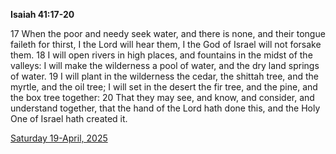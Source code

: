 **Isaiah 41:17-20**

17 When the poor and needy seek water, and there is none, and their tongue faileth for thirst, I the Lord will hear them, I the God of Israel will not forsake them. 18 I will open rivers in high places, and fountains in the midst of the valleys: I will make the wilderness a pool of water, and the dry land springs of water. 19 I will plant in the wilderness the cedar, the shittah tree, and the myrtle, and the oil tree; I will set in the desert the fir tree, and the pine, and the box tree together: 20 That they may see, and know, and consider, and understand together, that the hand of the Lord hath done this, and the Holy One of Israel hath created it.

[Saturday 19-April, 2025](https://getbible.net/kjv/Isaiah/41/17-20)
